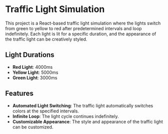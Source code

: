 # Traffic Light Simulation

This project is a React-based traffic light simulation where the lights switch from green to yellow to red after predetermined intervals and loop indefinitely. Each light is lit for a specific duration, and the appearance of the traffic light can be creatively styled.

## Light Durations

- **Red Light**: 4000ms
- **Yellow Light**: 5000ms
- **Green Light**: 3000ms

## Features

- **Automated Light Switching**: The traffic light automatically switches colors at the specified intervals.
- **Infinite Loop**: The light cycle continues indefinitely.
- **Customizable Appearance**: The style and appearance of the traffic light can be customized.
